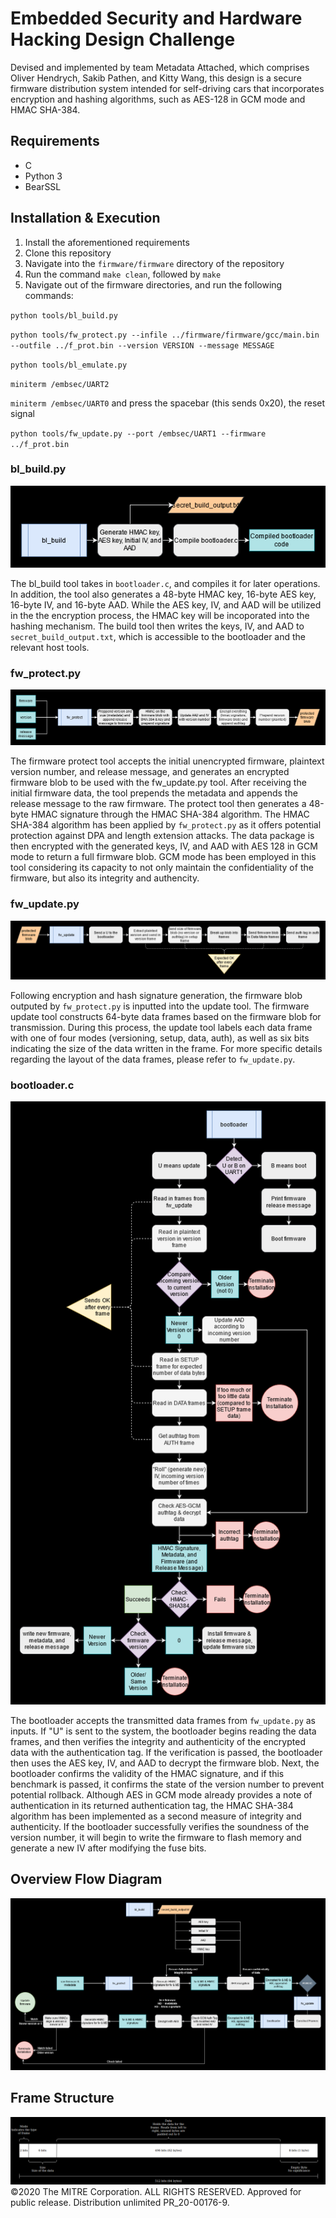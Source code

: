 # Embedded Security and Hardware Hacking Design Challenge
Devised and implemented by team Metadata Attached, which comprises Oliver Hendrych, Sakib Pathen, and Kitty Wang, this design is a secure firmware distribution system intended for self-driving cars that incorporates encryption and hashing algorithms, such as AES-128 in GCM mode and HMAC SHA-384.

## Requirements
* C
* Python 3
* BearSSL

## Installation & Execution
1. Install the aforementioned requirements
2. Clone this repository
3. Navigate into the `firmware/firmware` directory of the repository
4. Run the command `make clean`, followed by `make`
5. Navigate out of the firmware directories, and run the following commands: 

`python tools/bl_build.py`

`python tools/fw_protect.py --infile ../firmware/firmware/gcc/main.bin --outfile ../f_prot.bin --version VERSION --message MESSAGE`

`python tools/bl_emulate.py`

`miniterm /embsec/UART2`

`miniterm /embsec/UART0` and press the spacebar (this sends 0x20), the reset signal

`python tools/fw_update.py --port /embsec/UART1 --firmware ../f_prot.bin`

### bl_build.py

![](bl_build_flowchart.png)

The bl_build tool takes in `bootloader.c`, and compiles it for later operations. In addition, the tool also generates a 48-byte HMAC key, 16-byte AES key, 16-byte IV, and 16-byte AAD. While the AES key, IV, and AAD will be utilized in the the encryption process, the HMAC key will be incoporated into the hashing mechanism. The build tool then writes the keys, IV, and AAD to `secret_build_output.txt`, which is accessible to the bootloader and the relevant host tools.

### fw_protect.py

![](fw_protect_flowchart.png)

The firmware protect tool accepts the initial unencrypted firmware, plaintext version number, and release message, and generates an encrypted firmware blob to be used with the fw_update.py tool. After receiving the initial firmware data, the tool prepends the metadata and appends the release message to the raw firmware. The protect tool then generates a 48-byte HMAC signature through the HMAC SHA-384 algorithm. The HMAC SHA-384 algorithm has been applied by `fw_protect.py` as it offers potential protection against DPA and length extension attacks. The data package is then encrypted with the generated keys, IV, and AAD with AES 128 in GCM mode to return a full firmware blob. GCM mode has been employed in this tool considering its capacity to not only maintain the confidentiality of the firmware, but also its integrity and authencity.

### fw_update.py

![](fw_update_flowchart.png)

Following encryption and hash signature generation, the firmware blob outputed by `fw_protect.py` is inputted into the update tool. The firmware update tool constructs 64-byte data frames based on the firmware blob for transmission. During this process, the update tool labels each data frame with one of four modes (versioning, setup, data, auth), as well as six bits indicating the size of the data written in the frame. For more specific details regarding the layout of the data frames, please refer to `fw_update.py`.

### bootloader.c

![](bootloader_flowchart.png)

The bootloader accepts the transmitted data frames from `fw_update.py` as inputs. If "U" is sent to the system, the bootloader begins reading the data frames, and then verifies the integrity and authenticity of the encrypted data with the authentication tag. If the verification is passed, the bootloader then uses the AES key, IV, and AAD to decrypt the firmware blob. Next, the bootloader confirms the validity of the HMAC signature, and if this benchmark is passed, it confirms the state of the version number to prevent potential rollback. Although AES in GCM mode already provides a note of authentication in its returned authentication tag, the HMAC SHA-384 algorithm has been implemented as a second measure of integrity and authenticity. If the bootloader successfully verifies the soundness of the version number, it will begin to write the firmware to flash memory and generate a new IV after modifying the fuse bits.  

## Overview Flow Diagram

![](flowchart.png)


## Frame Structure

![](framestructure.png)
©2020 The MITRE Corporation. ALL RIGHTS RESERVED. Approved for public release. Distribution unlimited PR_20-00176-9.